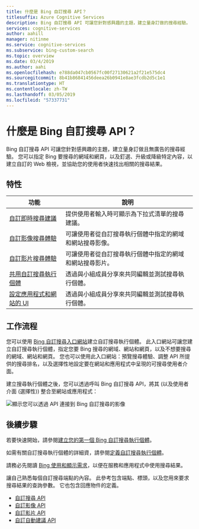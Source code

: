 ```yaml
---
title: 什麼是 Bing 自訂搜尋 API？
titlesuffix: Azure Cognitive Services
description: Bing 自訂搜尋 API 可讓您針對感興趣的主題，建立量身訂做的搜尋經驗。
services: cognitive-services
author: aahill
manager: nitinme
ms.service: cognitive-services
ms.subservice: bing-custom-search
ms.topic: overview
ms.date: 03/4/2019
ms.author: aahi
ms.openlocfilehash: e788da047cb0567fc00f27130621a2f21e575dc4
ms.sourcegitcommit: 8b41b86841456deea26b0941e8ae3fcdb2d5c1e1
ms.translationtype: HT
ms.contentlocale: zh-TW
ms.lasthandoff: 03/05/2019
ms.locfileid: "57337731"
---
```

# <a name="what-is-the-bing-custom-search-api"></a>什麼是 Bing 自訂搜尋 API？

Bing 自訂搜尋 API 可讓您針對感興趣的主題，建立量身訂做且無廣告的搜尋經驗。 您可以指定 Bing 要搜尋的網域和網頁，以及釘選、升級或降級特定內容，以建立自訂的 Web 檢視，並協助您的使用者快速找出相關的搜尋結果。 

## <a name="features"></a>特性

|功能  |說明  |
|---------|---------|
|[自訂即時搜尋建議](define-custom-suggestions.md)     | 提供使用者輸入時可顯示為下拉式清單的搜尋建議。       | 
|[自訂影像搜尋體驗](get-images-from-instance.md)     | 可讓使用者從自訂搜尋執行個體中指定的網域和網站搜尋影像。        |        
|[自訂影片搜尋體驗](get-videos-from-instance.md)     | 可讓使用者從自訂搜尋執行個體中指定的網域和網站搜尋影片。        |    
|[共用自訂搜尋執行個體](share-your-custom-search.md)     | 透過與小組成員分享來共同編輯並測試搜尋執行個體。        | 
|[設定應用程式和網站的 UI](hosted-ui.md)     | 透過與小組成員分享來共同編輯並測試搜尋執行個體。        | 
## <a name="workflow"></a>工作流程

您可以使用 [Bing 自訂搜尋入口網站](https://customsearch.ai)建立自訂搜尋執行個體。 此入口網站可讓您建立自訂搜尋執行個體，指定您要 Bing 搜尋的網域、網站和網頁，以及不想要搜尋的網域、網站和網頁。 您也可以使用此入口網站：預覽搜尋體驗、調整 API 所提供的搜尋排名，以及選擇性地設定要在網站和應用程式中呈現的可搜尋使用者介面。

建立搜尋執行個體之後，您可以透過呼叫 Bing 自訂搜尋 API，將其 (以及使用者介面 (選擇性)) 整合至網站或應用程式：

![顯示您可以透過 API 連接到 Bing 自訂搜尋的影像](media/BCS-Overview.png "Bing 自訂搜尋的運作方式。")


## <a name="next-steps"></a>後續步驟

若要快速開始，請參閱[建立您的第一個 Bing 自訂搜尋執行個體](quick-start.md)。

如需有關自訂搜尋執行個體的詳細資，請參閱[定義自訂搜尋執行個體](define-your-custom-view.md)。

請務必先閱讀 [Bing 使用和顯示需求](./use-and-display-requirements.md)，以便在服務和應用程式中使用搜尋結果。

讓自己熟悉每個自訂搜尋端點的內容。 此參考包含端點、標頭，以及您用來要求搜尋結果的查詢參數。 它也包含回應物件的定義。

- [自訂搜尋 API](https://docs.microsoft.com/rest/api/cognitiveservices/bing-custom-search-api-v7-reference)
- [自訂影像 API](https://docs.microsoft.com/rest/api/cognitiveservices/bing-custom-images-api-v7-reference)
- [自訂影片 API](https://docs.microsoft.com/rest/api/cognitiveservices/bing-custom-videos-api-v7-reference)
- [自訂自動建議 API](https://docs.microsoft.com/rest/api/cognitiveservices/bing-custom-autosuggest-api-v7-reference)

